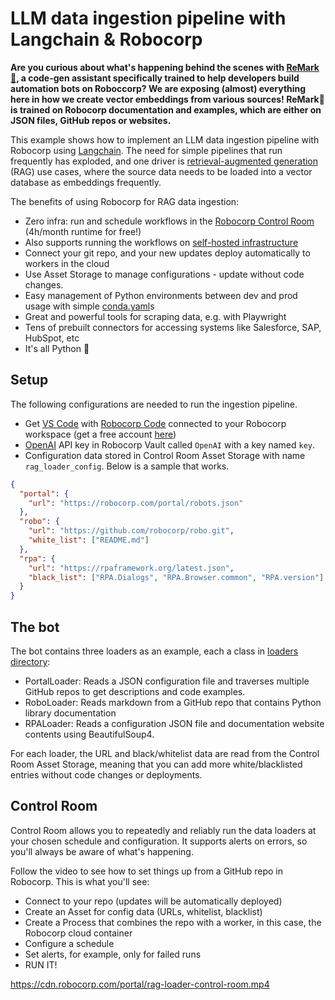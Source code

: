 # LLM data ingestion pipeline with Langchain & Robocorp

**Are you curious about what's happening behind the scenes with [ReMark💬](https://chat.robocorp.com), a code-gen assistant specifically trained to help developers build automation bots on Roboccorp? We are exposing (almost) everything here in how we create vector embeddings from various sources! ReMark💬 is trained on Robocorp documentation and examples, which are either on JSON files, GitHub repos or websites.**

This example shows how to implement an LLM data ingestion pipeline with Robocorp using [Langchain](https://python.langchain.com/docs/get_started/introduction.html). The need for simple pipelines that run frequently has exploded, and one driver is [retrieval-augmented generation](https://www.promptingguide.ai/techniques/rag) (RAG) use cases, where the source data needs to be loaded into a vector database as embeddings frequently.

The benefits of using Robocorp for RAG data ingestion:

- Zero infra: run and schedule workflows in the [Robocorp Control Room](https://cloud.robocorp.com) (4h/month runtime for free!)
- Also supports running the workflows on [self-hosted infrastructure](https://robocorp.com/docs/control-room/unattended/worker-setups)
- Connect your git repo, and your new updates deploy automatically to workers in the cloud
- Use Asset Storage to manage configurations - update without code changes.
- Easy management of Python environments between dev and prod usage with simple [conda.yaml](conda.yaml)s
- Great and powerful tools for scraping data, e.g. with Playwright
- Tens of prebuilt connectors for accessing systems like Salesforce, SAP, HubSpot, etc
- It's all Python 🐍

## Setup

The following configurations are needed to run the ingestion pipeline.

- Get [VS Code](https://code.visualstudio.com/) with [Robocorp Code](https://marketplace.visualstudio.com/items?itemName=robocorp.robocorp-code) connected to your Robocorp workspace (get a free account [here](https://cloud.robocorp.com))
- [OpenAI](https://platform.openai.com/) API key in Robocorp Vault called `OpenAI` with a key named `key`.
- Configuration data stored in Control Room Asset Storage with name `rag_loader_config`. Below is a sample that works.

```json
{
  "portal": {
    "url": "https://robocorp.com/portal/robots.json"
  },
  "robo": {
    "url": "https://github.com/robocorp/robo.git",
    "white_list": ["README.md"]
  },
  "rpa": {
    "url": "https://rpaframework.org/latest.json",
    "black_list": ["RPA.Dialogs", "RPA.Browser.common", "RPA.version"]
  }
}
```

## The bot

The bot contains three loaders as an example, each a class in [loaders directory](/loaders/):

- PortalLoader: Reads a JSON configuration file and traverses multiple GitHub repos to get descriptions and code examples.
- RoboLoader: Reads markdown from a GitHub repo that contains Python library documentation
- RPALoader: Reads a configuration JSON file and documentation website contents using BeautifulSoup4.

For each loader, the URL and black/whitelist data are read from the Control Room Asset Storage, meaning that you can add more white/blacklisted entries without code changes or deployments.

## Control Room

Control Room allows you to repeatedly and reliably run the data loaders at your chosen schedule and configuration. It supports alerts on errors, so you'll always be aware of what's happening.

Follow the video to see how to set things up from a GitHub repo in Robocorp. This is what you'll see:

- Connect to your repo (updates will be automatically deployed)
- Create an Asset for config data (URLs, whitelist, blacklist)
- Create a Process that combines the repo with a worker, in this case, the Robocorp cloud container
- Configure a schedule
- Set alerts, for example, only for failed runs
- RUN IT!

https://cdn.robocorp.com/portal/rag-loader-control-room.mp4
